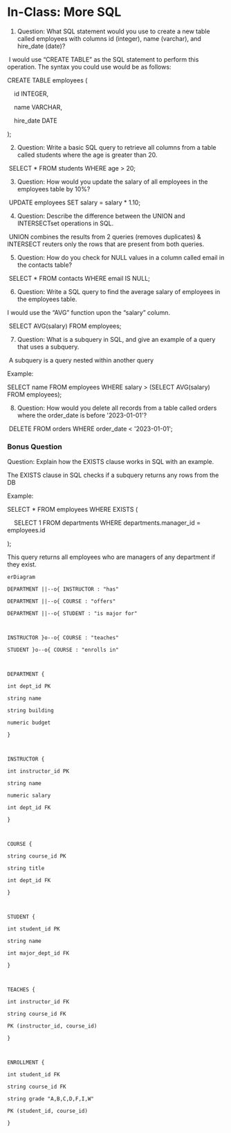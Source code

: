 # In-Class: More SQL

1. Question: What SQL statement would you use to create a new table called employees with columns id (integer), name (varchar), and hire_date (date)?

 I would use “CREATE TABLE” as the SQL statement to perform this operation. The syntax you could use would be as follows:

CREATE TABLE employees (

    id INTEGER,

    name VARCHAR,

    hire_date DATE

);

2. Question: Write a basic SQL query to retrieve all columns from a table called students where the age is greater than 20.

 SELECT * FROM students WHERE age > 20;

3. Question: How would you update the salary of all employees in the employees table by 10%?

 UPDATE employees SET salary = salary * 1.10;

4. Question: Describe the difference between the UNION and INTERSECTset operations in SQL.

 UNION combines the results from 2 queries (removes duplicates) & INTERSECT reuters only the rows that are present from both queries.

5. Question: How do you check for NULL values in a column called email in the contacts table?

 SELECT * FROM contacts WHERE email IS NULL;

6. Question: Write a SQL query to find the average salary of employees in the employees table.

I would use the “AVG” function upon the “salary” column.

 SELECT AVG(salary) FROM employees;

7. Question: What is a subquery in SQL, and give an example of a query that uses a subquery.

 A subquery is a query nested within another query

Example:

SELECT name FROM employees WHERE salary > (SELECT AVG(salary) FROM employees);

8. Question: How would you delete all records from a table called orders where the order_date is before '2023-01-01'?

 DELETE FROM orders WHERE order_date < '2023-01-01';

### Bonus Question

Question: Explain how the EXISTS clause works in SQL with an example.

The EXISTS clause in SQL checks if a subquery returns any rows from the DB

Example:

  

SELECT * FROM employees WHERE EXISTS (

    SELECT 1 FROM departments WHERE departments.manager_id = employees.id

);

  

This query returns all employees who are managers of any department if they exist.

  

```
erDiagram

DEPARTMENT ||--o{ INSTRUCTOR : "has"

DEPARTMENT ||--o{ COURSE : "offers"

DEPARTMENT ||--o{ STUDENT : "is major for"

  

INSTRUCTOR }o--o{ COURSE : "teaches"

STUDENT }o--o{ COURSE : "enrolls in"

  

DEPARTMENT {

int dept_id PK

string name

string building

numeric budget

}

  

INSTRUCTOR {

int instructor_id PK

string name

numeric salary

int dept_id FK

}

  

COURSE {

string course_id PK

string title

int dept_id FK

}

  

STUDENT {

int student_id PK

string name

int major_dept_id FK

}

  

TEACHES {

int instructor_id FK

string course_id FK

PK (instructor_id, course_id)

}

  

ENROLLMENT {

int student_id FK

string course_id FK

string grade "A,B,C,D,F,I,W"

PK (student_id, course_id)

}
```

```